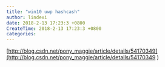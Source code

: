 ```yaml
---
title: "win10 uwp hashcash"
author: lindexi
date: 2018-2-13 17:23:3 +0800
CreateTime: 2018-2-13 17:23:3 +0800
categories: 
---
```



<!--more-->



<div id="toc"></div>

[http://blog.csdn.net/pony_maggie/article/details/54170349](http://blog.csdn.net/pony_maggie/article/details/54170349 )
